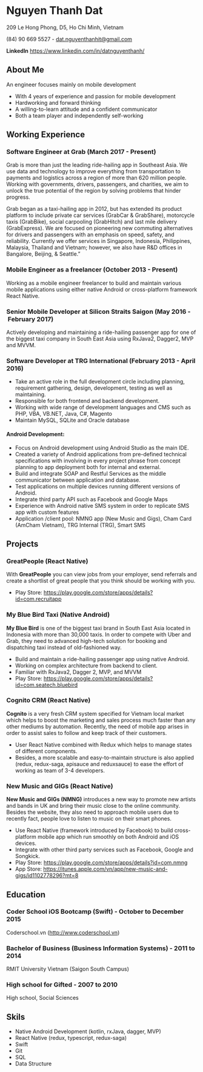# Nguyen Thanh Dat
209 Le Hong Phong, D5, Ho Chi Minh, Vietnam

(84) 90 669 5527 - dat.nguyenthanhit@gmail.com

**LinkedIn** https://www.linkedin.com/in/datnguyenthanh/

## About Me
An engineer focuses mainly on mobile development
-	With 4 years of experience and passion for mobile development
-	Hardworking and forward thinking
-	A willing-to-learn attitude and a confident communicator
-	Both a team player and independently self-working

## Working Experience
### Software Engineer at Grab (March 2017 - Present)
Grab is more than just the leading ride-hailing app in Southeast Asia. We use data and technology to improve everything from transportation to payments and logistics across a region of more than 620 million people. Working with governments, drivers, passengers, and charities, we aim to unlock the true potential of the region by solving problems that hinder progress.

Grab began as a taxi-hailing app in 2012, but has extended its product platform to include private car services (GrabCar & GrabShare), motorcycle taxis (GrabBike), social carpooling (GrabHitch) and last mile delivery (GrabExpress). We are focused on pioneering new commuting alternatives for drivers and passengers with an emphasis on speed, safety, and reliability. Currently we offer services in Singapore, Indonesia, Philippines, Malaysia, Thailand and Vietnam; however, we also have R&D offices in Bangalore, Beijing, & Seattle.”

### Mobile Engineer as a freelancer (October 2013 - Present)
Working as a mobile engineer freelancer to build and maintain various mobile applications using either native Android or cross-platform framework React Native.

### Senior Mobile Developer at Silicon Straits Saigon (May 2016 - February 2017)
Actively developing and maintaining a ride-hailing passenger app for one of the biggest taxi company in South East Asia using RxJava2, Dagger2, MVP and MVVM.

### Software Developer at TRG International (February 2013 - April 2016)
- Take an active role in the full development circle including planning, requirement gathering, design, development, testing as well as maintaining.
- Responsible for both frontend and backend development.
- Working with wide range of development languages and CMS such as PHP, VBA, VB.NET, Java, C#, Magento
- Maintain MySQL, SQLite and Oracle database

#### Android Development:
- Focus on Android development using Android Studio as the main IDE.
- Created a variety of Android applications from pre-defined technical specifications with involving in every project phrase from concept planning to app deployment both for internal and external.
- Build and integrate SOAP and Restful Services as the middle communicator between application and database.
- Test applications on multiple devices running different versions of Android.
- Integrate third party API such as Facebook and Google Maps
- Experience with Android native SMS system in order to replicate SMS app with custom features
- Application /client pool: NMNG app (New Music and Gigs), Cham Card (AmCham Vietnam), TRG Internal (TRG), Smart SMS

## Projects
### GreatPeople (React Native)
With **GreatPeople** you can view jobs from your employer, send referrals and create a shortlist of great people that you think should be working with you.

- Play Store: https://play.google.com/store/apps/details?id=com.recruitapp

### My Blue Bird Taxi (Native Android)
**My Blue Bird** is one of the biggest taxi brand in South East Asia located in Indonesia with more than 30,000 taxis. In order to compete with Uber and Grab, they need to advanced high-tech solution for booking and dispatching taxi instead of old-fashioned way.
-	Build and maintain a ride-hailing passenger app using native Android.
-	Working on complex architecture from backend to client.
-	Familiar with RxJava2, Dagger 2, MVP, and MVVM
-	Play Store: https://play.google.com/store/apps/details?id=com.seatech.bluebird

### Cognito CRM (React Native)
**Cognito** is a very fresh CRM system specified for Vietnam local market which helps to boost the marketing and sales process much faster than any other mediums by automation. Recently, the need of mobile app arises in order to assist sales to follow and keep track of their customers.
-	User React Native combined with Redux which helps to manage states of different components.
-	Besides, a more scalable and easy-to-maintain structure is also applied (redux, redux-saga, apisauce and reduxsauce) to ease the effort of working as team of 3-4 developers.

### New Music and GIGs (React Native)
**New Music and GIGs (NMNG)** introduces a new way to promote new artists and bands in UK and bring their music close to the online community. Besides the website, they also need to approach mobile users due to recently fact, people love to listen to music on their smart phones.
-	Use React Native (framework introduced by Facebook) to build cross-platform mobile app which run smoothly on both Android and iOS devices.
-	Integrate with other third party services such as Facebook, Google and Songkick.
-	Play Store: https://play.google.com/store/apps/details?id=com.nmng 
- App Store: https://itunes.apple.com/vn/app/new-music-and-gigs/id1102778296?mt=8 

## Education
### Coder School iOS Bootcamp (Swift) - October to December 2015
Coderschool.vn (http://www.coderschool.vn)

### Bachelor of Business (Business Information Systems) - 2011 to 2014
RMIT University Vietnam (Saigon South Campus)

### High school for Gifted - 2007 to 2010
High school, Social Sciences

## Skils
- Native Android Development (kotlin, rxJava, dagger, MVP)
- React Native (redux, typescript, redux-saga)
- Swift
- Git
- SQL
- Data Structure
